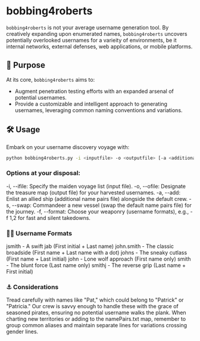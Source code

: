 # bobbing4roberts

`bobbing4roberts` is not your average username generation tool. By creatively expanding upon enumerated names, `bobbing4roberts` uncovers potentially overlooked usernames for a varieity of environments, be it internal networks, external defenses, web applications, or mobile platforms.

## 🎯 Purpose

At its core, `bobbing4roberts` aims to:
- Augment penetration testing efforts with an expanded arsenal of potential usernames.
- Provide a customizable and intelligent approach to generating usernames, leveraging common naming conventions and variations.

## 🛠 Usage

Embark on your username discovery voyage with:

```bash
python bobbing4roberts.py -i <inputfile> -o <outputfile> [-a <additionalfile> | -s <swapfile>] [-f <format numbers>]
```

### Options at your disposal:

-i, --ifile: Specify the maiden voyage list (input file).
-o, --ofile: Designate the treasure map (output file) for your harvested usernames.
-a, --add: Enlist an allied ship (additional name pairs file) alongside the default crew.
-s, --swap: Commandeer a new vessel (swap the default name pairs file) for the journey.
-f, --format: Choose your weaponry (username formats), e.g., -f 1,2 for fast and silent takedowns.

### 🏴‍☠️ Username Formats
jsmith - A swift jab (First initial + Last name)
john.smith - The classic broadside (First name + Last name with a dot)
johns - The sneaky cutlass (First name + Last initial)
john - Lone wolf approach (First name only)
smith - The blunt force (Last name only)
smithj - The reverse grip (Last name + First initial)

### ⚓ Considerations
Tread carefully with names like "Pat," which could belong to "Patrick" or "Patricia." Our crew is savvy enough to handle these with the grace of seasoned pirates, ensuring no potential username walks the plank.
When charting new territories or adding to the namePairs.txt map, remember to group common aliases and maintain separate lines for variations crossing gender lines.
